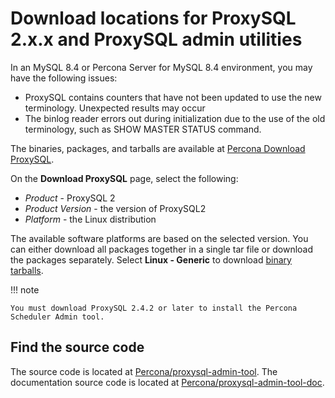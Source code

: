 # Download locations for ProxySQL 2.x.x and ProxySQL admin utilities

In an MySQL 8.4 or Percona Server for MySQL 8.4 environment, you may have the following issues:

* ProxySQL contains counters that have not been updated to use the new terminology. Unexpected results may occur
* The binlog reader errors out during initialization due to the use of the old terminology, such as SHOW MASTER STATUS command.

The binaries, packages, and tarballs are available at [Percona Download ProxySQL](https://www.percona.com/download-proxysql).

On the **Download ProxySQL** page, select the following:

* *Product* - ProxySQL 2
* *Product Version* - the version of ProxySQL2
* *Platform* - the Linux distribution

The available software platforms are based on the selected version. 
You can either download all packages together in a single tar file or download the packages separately. Select **Linux - Generic** to download [binary tarballs](install-proxysql2-tarball.md).

!!! note

    You must download ProxySQL 2.4.2 or later to install the Percona Scheduler Admin tool.

## Find the source code

The source code is located at [Percona/proxysql-admin-tool](https://github.com/percona/proxysql-admin-tool). The documentation source code is located at [Percona/proxysql-admin-tool-doc](https://github.com/percona/proxysql-admin-tool-doc).

